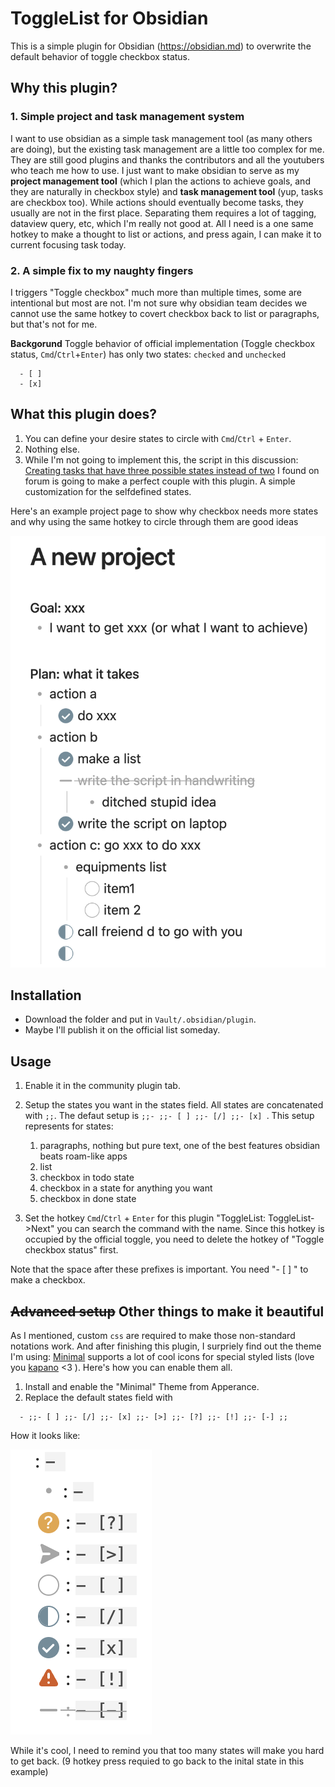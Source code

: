 # ToggleList for Obsidian

This is a simple plugin for Obsidian (https://obsidian.md) to overwrite the default behavior of toggle checkbox status. 

## Why this plugin?

### 1. Simple project and task management system

I want to use obsidian as a simple task management tool (as many others are doing), but the existing task management are a little too complex for me. They are still good plugins and thanks the contributors and all the youtubers who teach me how to use. I just want to make obsidian to serve as my __project management tool__ (which I plan the actions to achieve goals, and they are naturally in checkbox style) and __task management tool__ (yup, tasks are checkbox too). While actions should eventually become tasks, they usually are not in the first place. Separating them requires a lot of tagging, dataview query, etc, which I'm really not good at. All I need is a one same hotkey to make a thought to list or actions, and press again, I can make it to current focusing task today.

### 2. A simple fix to my naughty fingers

I triggers "Toggle checkbox" much more than multiple times, some are intentional but most are not. I'm not sure why obsidian team decides we cannot use the same hotkey to covert checkbox back to list or paragraphs, but that's not for me.

__Backgorund__
Toggle behavior of official implementation (Toggle checkbox status, `Cmd`/`Ctrl`+`Enter`) has only two states: `checked` and `unchecked`

```
  - [ ]
  - [x]
```

## What this plugin does?

1. You can define your desire states to circle with `Cmd`/`Ctrl` + `Enter`.
2. Nothing else.
3. While I'm not going to implement this, the script in this discussion: [Creating tasks that have three possible states instead of two](https://forum.obsidian.md/t/creating-tasks-that-have-three-possible-states-instead-of-two/24105/2) I found on forum is going to make a perfect couple with this plugin. A simple customization for the selfdefined states.

Here's an example project page to show why checkbox needs more states and why using the same hotkey to circle through them are good ideas

![](resources/example_project.png)


## Installation
 
- Download the folder and put in `Vault/.obsidian/plugin`.
- Maybe I'll publish it on the official list someday.

## Usage

1. Enable it in the community plugin tab.
2. Setup the states you want in the states field. All states are concatenated with `;;`. The defaut setup is `;;- ;;- [ ] ;;- [/] ;;- [x] `. This setup represents for states:

	  1. paragraphs, nothing but pure text, one of the best features obsidian beats roam-like apps
	  2. list
	  3. checkbox in todo state
	  4. checkbox in a state for anything you want
	  5. checkbox in done state

3. Set the hotkey `Cmd`/`Ctrl` + `Enter` for this plugin "ToggleList: ToggleList->Next" you can search the command with the name. Since this hotkey is occupied by the official toggle, you need to delete the hotkey of "Toggle checkbox status" first.

Note that the space after these prefixes is important. You need "- [ ] " to make a checkbox.

## ~~Advanced setup~~ Other things to make it beautiful

As I mentioned, custom `css` are required to make those non-standard notations work. And after finishing this plugin, I surpriely find out the theme I'm using: [Minimal](https://github.com/kepano/obsidian-minimal) supports a lot of cool icons for special styled lists (love you [kapano](https://www.buymeacoffee.com/kepano) <3 ). Here's how you can enable them all.

1. Install and enable the "Minimal" Theme from Apperance.
2. Replace the default states field with
  ```
    - ;;- [ ] ;;- [/] ;;- [x] ;;- [>] ;;- [?] ;;- [!] ;;- [-] ;;
  ```
How it looks like:

![](resources/minimal-supports.png)


While it's cool, I need to remind you that too many states will make you hard to get back. (9 hotkey press requied to go back to the inital state in this example)
